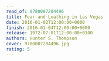 ```yaml
---
read_of: 9780007204496
title: Fear and Loathing in Las Vegas
date: 2016-01-02T12:00:00+0000
finish: 2016-01-04T12:00:00+0000
release: 1972-07-01T12:00:00+0100
authors: Hunter S. Thompson
cover: 9780007204496.jpg
rating: 5
---
```

